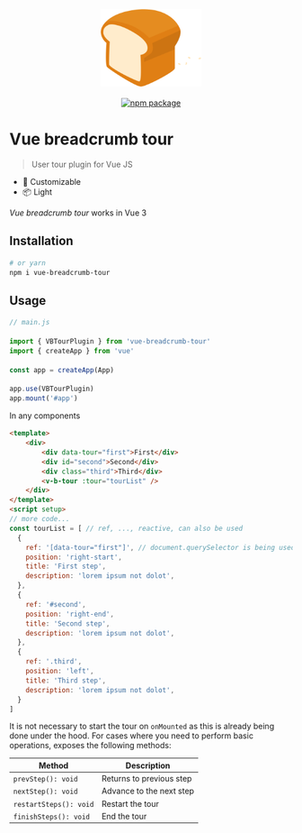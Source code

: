 <p align="center">
    <img width="180" src="https://raw.githubusercontent.com/Alexbrazdasilva/vue-tourguide/master/src/assets/bread_tour.svg" alt="Bread logo">
    <br />
    <br />
    <a href="https://npmjs.com/package/vue-breadcrumb-tour">
        <img src="https://badgen.net/npm/v/vue-breadcrumb-tour" alt="npm package" />
    </a>
</p>

# Vue breadcrumb tour

> User tour plugin for Vue JS

- 🎨 Customizable
- 📦 Light

_Vue breadcrumb tour_ works in Vue 3

## Installation

```bash
# or yarn
npm i vue-breadcrumb-tour
```

## Usage

```js
// main.js

import { VBTourPlugin } from 'vue-breadcrumb-tour'
import { createApp } from 'vue'

const app = createApp(App)

app.use(VBTourPlugin)
app.mount('#app')
```

In any components

```html
<template>
    <div>
        <div data-tour="first">First</div>
        <div id="second">Second</div>
        <div class="third">Third</div>
        <v-b-tour :tour="tourList" />
    </div>
</template>
<script setup>
// more code...
const tourList = [ // ref, ..., reactive, can also be used
  {
    ref: '[data-tour="first"]', // document.querySelector is being used under the hood
    position: 'right-start',
    title: 'First step',
    description: 'lorem ipsum not dolot',
  },
  {
    ref: '#second',
    position: 'right-end',
    title: 'Second step',
    description: 'lorem ipsum not dolot',
  },
  {
    ref: '.third',
    position: 'left',
    title: 'Third step',
    description: 'lorem ipsum not dolot',
  }
]

```

It is not necessary to start the tour on `onMounted` as this is already being done under the hood.
For cases where you need to perform basic operations, <v-b-tour /> exposes the following methods:

| Method                 | Description              |
| ---------------------- | ------------------------ |
| `prevStep(): void`     | Returns to previous step |
| `nextStep(): void`     | Advance to the next step |
| `restartSteps(): void` | Restart the tour         |
| `finishSteps(): void`  | End the tour             |
